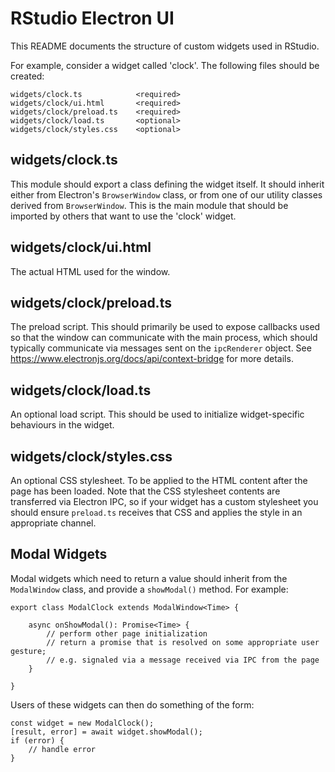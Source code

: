 # RStudio Electron UI

This README documents the structure of custom widgets used in RStudio.

For example, consider a widget called 'clock'. The following files should be created:

```
widgets/clock.ts            <required>
widgets/clock/ui.html       <required>
widgets/clock/preload.ts    <required>
widgets/clock/load.ts       <optional>
widgets/clock/styles.css    <optional>
```

## widgets/clock.ts

This module should export a class defining the widget itself. It should inherit
either from Electron's `BrowserWindow` class, or from one of our utility classes
derived from `BrowserWindow`. This is the main module that should be imported by
others that want to use the 'clock' widget.

## widgets/clock/ui.html

The actual HTML used for the window.

## widgets/clock/preload.ts

The preload script. This should primarily be used to expose callbacks used so
that the window can communicate with the main process, which should typically
communicate via messages sent on the `ipcRenderer` object. See
https://www.electronjs.org/docs/api/context-bridge for more details.

## widgets/clock/load.ts

An optional load script. This should be used to initialize widget-specific
behaviours in the widget.

## widgets/clock/styles.css

An optional CSS stylesheet. To be applied to the HTML content after the page
has been loaded. Note that the CSS stylesheet contents are transferred via
Electron IPC, so if your widget has a custom stylesheet you should ensure
`preload.ts` receives that CSS and applies the style in an appropriate channel.

## Modal Widgets

Modal widgets which need to return a value should inherit from the `ModalWindow`
class, and provide a `showModal()` method. For example:

```
export class ModalClock extends ModalWindow<Time> {

    async onShowModal(): Promise<Time> {
        // perform other page initialization
        // return a promise that is resolved on some appropriate user gesture;
        // e.g. signaled via a message received via IPC from the page
    }

}
```

Users of these widgets can then do something of the form:

```
const widget = new ModalClock();
[result, error] = await widget.showModal();
if (error) {
    // handle error
}
```
